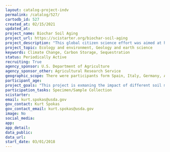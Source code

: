 ```yaml
---
layout: catalog-project-indv
permalink: /catalog/527/
cartodb_id: 527
created_at: 02/15/2021
updated_at: 
project_name: Biochar Soil Aging
project_url: https://scistarter.org/biochar-soil-aging
project_description: "This global citizen science effort was aimed at having volunteers bury biochar samples in their local soil for a period of 3 to 6 months, and then retrieve these samples and return them to the USDA-ARS for analysis.  This project was unique in that it provided the opportunity to age the same biochar in various soils across the globe, which would not have been possible to achieve through normal research collaborations or projects."
project_topic: Ecology and environment, Geology and earth science
keywords: Climate Change, Carbon Storage, Sequestration
status: Periodically Active
recruiting: True
agency_sponsor: U.S. Department of Agriculture
agency_sponsor_other: Agricultural Research Service
geographic_scope: There were participants form Spain, Italy, Germany, Austria, South Korea, Brazil, and the US states of Kansas, Wisconsin, Missouri, Texas, California, Minnesota, Illinois, Idaho, South Carolina, Florida, and Alabama.
participant_age: 
project_goals: "This project is exmaning the impact of different soil mineralogies and climates on alterations in biochar agrochemical sorption and greenhouse gas mitigation potentials."
participation_tasks: Specimen/Sample Collection
scistarter: 
email: kurt.spokas@usda.gov
gov_contact: Kurt Spokas
gov_contact_email: kurt.spokas@usda.gov
image: No
social_media: 
app: 
app_detail: 
data_public: 
data_url: 
start_date: 03/01/2018
---
```

